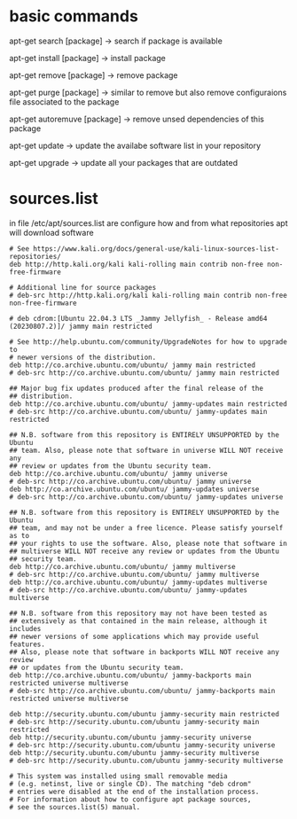 # basic commands

apt-get search [package] -> search if package is available

apt-get install [package] -> install package

apt-get remove [package] -> remove package

apt-get purge [package] -> similar to remove but also remove configuraions file associated to the package

apt-get autoremuve [package] -> remove unsed dependencies of this package

apt-get update -> update the availabe software list in your repository

apt-get upgrade -> update all your packages that are outdated



# sources.list

in file /etc/apt/sources.list are configure how and from what repositories apt will download software

```text
# See https://www.kali.org/docs/general-use/kali-linux-sources-list-repositories/
deb http://http.kali.org/kali kali-rolling main contrib non-free non-free-firmware

# Additional line for source packages
# deb-src http://http.kali.org/kali kali-rolling main contrib non-free non-free-firmware

# deb cdrom:[Ubuntu 22.04.3 LTS _Jammy Jellyfish_ - Release amd64 (20230807.2)]/ jammy main restricted

# See http://help.ubuntu.com/community/UpgradeNotes for how to upgrade to
# newer versions of the distribution.
deb http://co.archive.ubuntu.com/ubuntu/ jammy main restricted
# deb-src http://co.archive.ubuntu.com/ubuntu/ jammy main restricted

## Major bug fix updates produced after the final release of the
## distribution.
deb http://co.archive.ubuntu.com/ubuntu/ jammy-updates main restricted
# deb-src http://co.archive.ubuntu.com/ubuntu/ jammy-updates main restricted

## N.B. software from this repository is ENTIRELY UNSUPPORTED by the Ubuntu
## team. Also, please note that software in universe WILL NOT receive any
## review or updates from the Ubuntu security team.
deb http://co.archive.ubuntu.com/ubuntu/ jammy universe
# deb-src http://co.archive.ubuntu.com/ubuntu/ jammy universe
deb http://co.archive.ubuntu.com/ubuntu/ jammy-updates universe
# deb-src http://co.archive.ubuntu.com/ubuntu/ jammy-updates universe

## N.B. software from this repository is ENTIRELY UNSUPPORTED by the Ubuntu 
## team, and may not be under a free licence. Please satisfy yourself as to 
## your rights to use the software. Also, please note that software in 
## multiverse WILL NOT receive any review or updates from the Ubuntu
## security team.
deb http://co.archive.ubuntu.com/ubuntu/ jammy multiverse
# deb-src http://co.archive.ubuntu.com/ubuntu/ jammy multiverse
deb http://co.archive.ubuntu.com/ubuntu/ jammy-updates multiverse
# deb-src http://co.archive.ubuntu.com/ubuntu/ jammy-updates multiverse

## N.B. software from this repository may not have been tested as
## extensively as that contained in the main release, although it includes
## newer versions of some applications which may provide useful features.
## Also, please note that software in backports WILL NOT receive any review
## or updates from the Ubuntu security team.
deb http://co.archive.ubuntu.com/ubuntu/ jammy-backports main restricted universe multiverse
# deb-src http://co.archive.ubuntu.com/ubuntu/ jammy-backports main restricted universe multiverse

deb http://security.ubuntu.com/ubuntu jammy-security main restricted
# deb-src http://security.ubuntu.com/ubuntu jammy-security main restricted
deb http://security.ubuntu.com/ubuntu jammy-security universe
# deb-src http://security.ubuntu.com/ubuntu jammy-security universe
deb http://security.ubuntu.com/ubuntu jammy-security multiverse
# deb-src http://security.ubuntu.com/ubuntu jammy-security multiverse

# This system was installed using small removable media
# (e.g. netinst, live or single CD). The matching "deb cdrom"
# entries were disabled at the end of the installation process.
# For information about how to configure apt package sources,
# see the sources.list(5) manual.
```
